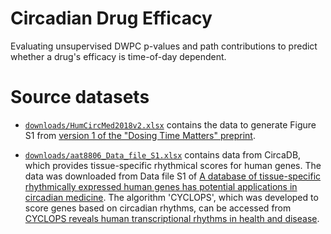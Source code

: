 # Circadian Drug Efficacy

Evaluating unsupervised DWPC p-values and path contributions to predict whether a drug's efficacy is time-of-day dependent.


# Source datasets

+ [`downloads/HumCircMed2018v2.xlsx`](downloads/HumCircMed2018v2.xlsx) contains the data to generate Figure S1 from [version 1 of the "Dosing Time Matters" preprint](https://www.biorxiv.org/content/10.1101/570119v1.full).

+ [`downloads/aat8806_Data_file_S1.xlsx`](downloads/aat8806_Data_file_S1.xlsx) contains data from CircaDB, which provides tissue-specific rhythmical scores for human genes. 
  The data was downloaded from Data file S1 of [A database of tissue-specific rhythmically expressed human genes has potential applications in circadian medicine](https://doi.org/10.1126/scitranslmed.aat8806).
  The algorithm 'CYCLOPS', which was developed to score genes based on circadian rhythms, can be accessed from [CYCLOPS reveals human transcriptional rhythms in health and disease](https://doi.org/10.1073/pnas.1619320114).
